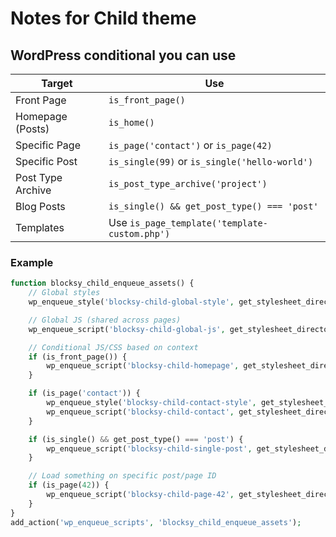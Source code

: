 # Notes for Child theme

## WordPress conditional you can use

| Target            | Use                                           |
| ----------------- | --------------------------------------------- |
| Front Page        | `is_front_page()`                             |
| Homepage (Posts)  | `is_home()`                                   |
| Specific Page     | `is_page('contact')` or `is_page(42)`         |
| Specific Post     | `is_single(99)` or `is_single('hello-world')` |
| Post Type Archive | `is_post_type_archive('project')`             |
| Blog Posts        | `is_single() && get_post_type() === 'post'`   |
| Templates         | Use `is_page_template('template-custom.php')` |


### Example

```php
function blocksy_child_enqueue_assets() {
    // Global styles
    wp_enqueue_style('blocksy-child-global-style', get_stylesheet_directory_uri() . '/assets/css/global.css');

    // Global JS (shared across pages)
    wp_enqueue_script('blocksy-child-global-js', get_stylesheet_directory_uri() . '/assets/js/global.js', [], null, true);

    // Conditional JS/CSS based on context
    if (is_front_page()) {
        wp_enqueue_script('blocksy-child-homepage', get_stylesheet_directory_uri() . '/assets/js/homepage.js', [], null, true);
    }

    if (is_page('contact')) {
        wp_enqueue_style('blocksy-child-contact-style', get_stylesheet_directory_uri() . '/assets/css/contact.css');
        wp_enqueue_script('blocksy-child-contact', get_stylesheet_directory_uri() . '/assets/js/contact.js', [], null, true);
    }

    if (is_single() && get_post_type() === 'post') {
        wp_enqueue_script('blocksy-child-single-post', get_stylesheet_directory_uri() . '/assets/js/single-post.js', [], null, true);
    }

    // Load something on specific post/page ID
    if (is_page(42)) {
        wp_enqueue_script('blocksy-child-page-42', get_stylesheet_directory_uri() . '/assets/js/page-42.js', [], null, true);
    }
}
add_action('wp_enqueue_scripts', 'blocksy_child_enqueue_assets');
```
